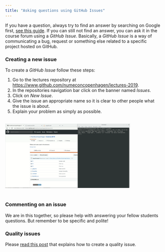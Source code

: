 ```yaml
---
title: "Asking questions using GitHub Issues"
---
```


If you have a question, always try to find an answer by searching on Google first, [see this guide](/guides/searching). If you can still not find an answer, you can ask it in the course forum using a _GitHub Issue_. Basically, a _GitHub Issue_ is a way of communicating a bug, request or something else related to a specific project hosted on GitHub.

### Creating a new issue
To create a _GitHub Issue_ follow these steps:

1. Go to the lectures repository at https://www.github.com/numeconcopenhagen/lectures-2019.
2. In the repositories navigation bar click on the banner named _Issues_.
3. Click on _New Issue_.
4. Give the issue an appropriate name so it is clear to other people what the issue is about.
5. Explain your problem as simply as possible.

<br />
<img src="https://github.com/NumEconCopenhagen/NumEconCopenhagen.netlify.com-v2/raw/master/content/guides/github-issues/creating-issue.gif" alt="creating-issue" width="80%"/>
<br />
<br />

### Commenting on an issue

We are in this together, so please help with answering your fellow students questions. But remember to be specific and polite! 

### Quality issues

Please [read this post](https://medium.com/nycplanninglabs/writing-a-proper-github-issue-97427d62a20f) that explains how to create a quality issue.